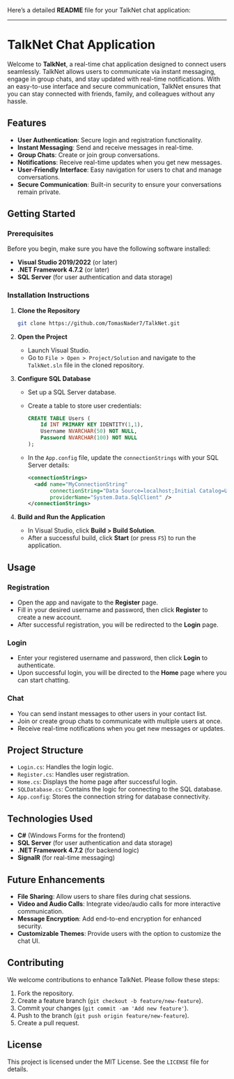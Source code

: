 Here’s a detailed **README** file for your TalkNet chat application:

---

# **TalkNet Chat Application**

Welcome to **TalkNet**, a real-time chat application designed to connect users seamlessly. TalkNet allows users to communicate via instant messaging, engage in group chats, and stay updated with real-time notifications. With an easy-to-use interface and secure communication, TalkNet ensures that you can stay connected with friends, family, and colleagues without any hassle.

## **Features**

- **User Authentication**: Secure login and registration functionality.
- **Instant Messaging**: Send and receive messages in real-time.
- **Group Chats**: Create or join group conversations.
- **Notifications**: Receive real-time updates when you get new messages.
- **User-Friendly Interface**: Easy navigation for users to chat and manage conversations.
- **Secure Communication**: Built-in security to ensure your conversations remain private.

## **Getting Started**

### **Prerequisites**
Before you begin, make sure you have the following software installed:
- **Visual Studio 2019/2022** (or later)
- **.NET Framework 4.7.2** (or later)
- **SQL Server** (for user authentication and data storage)

### **Installation Instructions**

1. **Clone the Repository**
   ```bash
   git clone https://github.com/TomasNader7/TalkNet.git
   ```
2. **Open the Project**
   - Launch Visual Studio.
   - Go to `File > Open > Project/Solution` and navigate to the `TalkNet.sln` file in the cloned repository.

3. **Configure SQL Database**
   - Set up a SQL Server database.
   - Create a table to store user credentials:

     ```sql
     CREATE TABLE Users (
         Id INT PRIMARY KEY IDENTITY(1,1),
         Username NVARCHAR(50) NOT NULL,
         Password NVARCHAR(100) NOT NULL
     );
     ```

   - In the `App.config` file, update the `connectionStrings` with your SQL Server details:
     ```xml
     <connectionStrings>
       <add name="MyConnectionString" 
            connectionString="Data Source=localhost;Initial Catalog=UserDatabase;Integrated Security=True;" 
            providerName="System.Data.SqlClient" />
     </connectionStrings>
     ```

4. **Build and Run the Application**
   - In Visual Studio, click **Build > Build Solution**.
   - After a successful build, click **Start** (or press `F5`) to run the application.

## **Usage**

### **Registration**
- Open the app and navigate to the **Register** page.
- Fill in your desired username and password, then click **Register** to create a new account.
- After successful registration, you will be redirected to the **Login** page.

### **Login**
- Enter your registered username and password, then click **Login** to authenticate.
- Upon successful login, you will be directed to the **Home** page where you can start chatting.

### **Chat**
- You can send instant messages to other users in your contact list.
- Join or create group chats to communicate with multiple users at once.
- Receive real-time notifications when you get new messages or updates.

## **Project Structure**

- `Login.cs`: Handles the login logic.
- `Register.cs`: Handles user registration.
- `Home.cs`: Displays the home page after successful login.
- `SQLDatabase.cs`: Contains the logic for connecting to the SQL database.
- `App.config`: Stores the connection string for database connectivity.

## **Technologies Used**

- **C#** (Windows Forms for the frontend)
- **SQL Server** (for user authentication and data storage)
- **.NET Framework 4.7.2** (for backend logic)
- **SignalR** (for real-time messaging)

## **Future Enhancements**

- **File Sharing**: Allow users to share files during chat sessions.
- **Video and Audio Calls**: Integrate video/audio calls for more interactive communication.
- **Message Encryption**: Add end-to-end encryption for enhanced security.
- **Customizable Themes**: Provide users with the option to customize the chat UI.

## **Contributing**

We welcome contributions to enhance TalkNet. Please follow these steps:
1. Fork the repository.
2. Create a feature branch (`git checkout -b feature/new-feature`).
3. Commit your changes (`git commit -am 'Add new feature'`).
4. Push to the branch (`git push origin feature/new-feature`).
5. Create a pull request.

## **License**

This project is licensed under the MIT License. See the `LICENSE` file for details.

